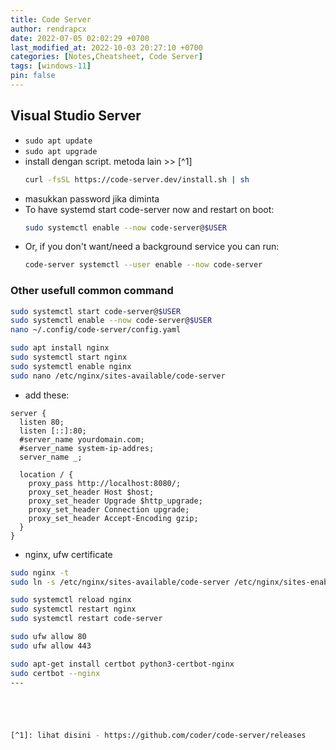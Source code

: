 ```yaml
---
title: Code Server
author: rendrapcx
date: 2022-07-05 02:02:29 +0700
last_modified_at: 2022-10-03 20:27:10 +0700
categories: [Notes,Cheatsheet, Code Server]
tags: [windows-11]
pin: false
---
```

## Visual Studio Server

- `sudo apt update`
- `sudo apt upgrade`
- install dengan script. metoda lain >> [^1]
  ```bash
  curl -fsSL https://code-server.dev/install.sh | sh
  ```
- masukkan password jika diminta
- To have systemd start code-server now and restart on boot:
  ```bash
  sudo systemctl enable --now code-server@$USER
  ```
- Or, if you don't want/need a background service you can run:
  ```bash
  code-server systemctl --user enable --now code-server
  ```

### Other usefull common command
```bash
sudo systemctl start code-server@$USER
sudo systemctl enable --now code-server@$USER
nano ~/.config/code-server/config.yaml

sudo apt install nginx
sudo systemctl start nginx
sudo systemctl enable nginx
sudo nano /etc/nginx/sites-available/code-server

```
- add these:
```
server {
  listen 80;
  listen [::]:80;
  #server_name yourdomain.com;
  #server_name system-ip-addres;
  server_name _;

  location / {
    proxy_pass http://localhost:8080/;
    proxy_set_header Host $host;
    proxy_set_header Upgrade $http_upgrade;
    proxy_set_header Connection upgrade;
    proxy_set_header Accept-Encoding gzip;
  }
}
```
- nginx, ufw certificate
```bash
sudo nginx -t
sudo ln -s /etc/nginx/sites-available/code-server /etc/nginx/sites-enabled/code-server

sudo systemctl reload nginx
sudo systemctl restart nginx
sudo systemctl restart code-server

sudo ufw allow 80
sudo ufw allow 443

sudo apt-get install certbot python3-certbot-nginx
sudo certbot --nginx
---





[^1]: lihat disini - https://github.com/coder/code-server/releases
